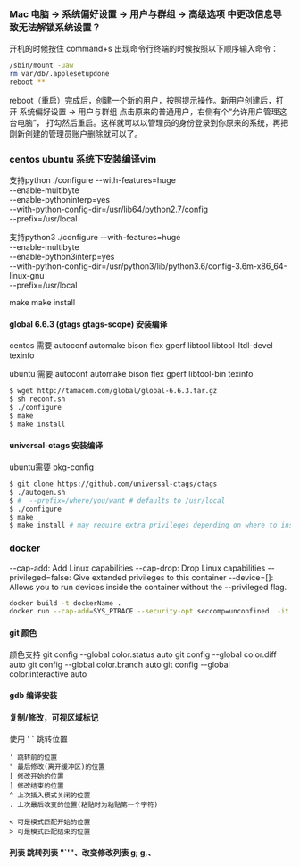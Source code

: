 ### Mac 电脑 -> 系统偏好设置 -> 用户与群组 -> 高级选项 中更改信息导致无法解锁系统设置？
开机的时候按住 command+s 出现命令行终端的时候按照以下顺序输入命令：

```bash
/sbin/mount -uaw
rm var/db/.applesetupdone
reboot **
```

reboot（重启）完成后，创建一个新的用户，按照提示操作。新用户创建后，打开 系统偏好设置 -> 用户与群组 点击原来的普通用户，右侧有个“允许用户管理这台电脑”， 打勾然后重启。这样就可以以管理员的身份登录到你原来的系统，再把刚新创建的管理员账户删除就可以了。

### centos ubuntu 系统下安装编译vim

支持python
./configure --with-features=huge \
--enable-multibyte \
--enable-pythoninterp=yes \
--with-python-config-dir=/usr/lib64/python2.7/config \
--prefix=/usr/local

支持python3
./configure --with-features=huge \
--enable-multibyte \
--enable-python3interp=yes \
--with-python-config-dir=/usr/python3/lib/python3.6/config-3.6m-x86_64-linux-gnu \
--prefix=/usr/local

make
make install 

#### global 6.6.3 (gtags gtags-scope) 安装编译

centos 需要
autoconf automake bison flex gperf libtool libtool-ltdl-devel texinfo

ubuntu 需要
autoconf automake bison flex gperf libtool-bin texinfo

```bash
$ wget http://tamacom.com/global/global-6.6.3.tar.gz
$ sh reconf.sh 
$ ./configure
$ make
$ make install
```

#### universal-ctags 安装编译

ubuntu需要 pkg-config

```bash
$ git clone https://github.com/universal-ctags/ctags
$ ./autogen.sh
$ #  --prefix=/where/you/want # defaults to /usr/local
$ ./configure
$ make
$ make install # may require extra privileges depending on where to install
```

### docker

--cap-add: Add Linux capabilities
--cap-drop: Drop Linux capabilities
--privileged=false: Give extended privileges to this container
--device=[]: Allows you to run devices inside the container without the --privileged flag.

```bash
docker build -t dockerName .
docker run --cap-add=SYS_PTRACE --security-opt seccomp=unconfined  -it dockerName
```

#### git 颜色

颜色支持
git config --global color.status auto
git config --global color.diff auto
git config --global color.branch auto
git config --global color.interactive auto

#### gdb 编译安装


#### 复制/修改，可视区域标记

使用 ' ` 跳转位置

```
' 跳转前的位置
" 最后修改(离开缓冲区)的位置
[ 修改开始的位置
] 修改结束的位置
^ 上次插入模式关闭的位置
. 上次最后改变的位置(粘贴时为粘贴第一个字符)

< 可是模式匹配开始的位置
> 可是模式匹配结束的位置

```

#### 列表 跳转列表 "`'"、改变修改列表 g; g,、
